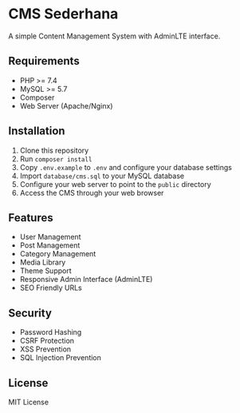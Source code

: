 # CMS Sederhana

A simple Content Management System with AdminLTE interface.

## Requirements

- PHP >= 7.4
- MySQL >= 5.7
- Composer
- Web Server (Apache/Nginx)

## Installation

1. Clone this repository
2. Run `composer install`
3. Copy `.env.example` to `.env` and configure your database settings
4. Import `database/cms.sql` to your MySQL database
5. Configure your web server to point to the `public` directory
6. Access the CMS through your web browser

## Features

- User Management
- Post Management
- Category Management
- Media Library
- Theme Support
- Responsive Admin Interface (AdminLTE)
- SEO Friendly URLs

## Security

- Password Hashing
- CSRF Protection
- XSS Prevention
- SQL Injection Prevention

## License

MIT License 